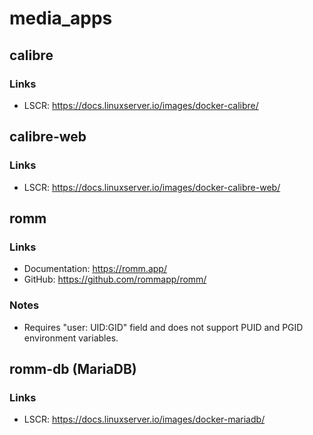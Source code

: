 # media_apps

## calibre

### Links

* LSCR: <https://docs.linuxserver.io/images/docker-calibre/>

## calibre-web

### Links

* LSCR: <https://docs.linuxserver.io/images/docker-calibre-web/>

## romm

### Links

* Documentation: <https://romm.app/>
* GitHub: <https://github.com/rommapp/romm/>

### Notes

* Requires "user: UID:GID" field and does not support PUID and PGID environment variables.

## romm-db (MariaDB)

### Links

* LSCR: <https://docs.linuxserver.io/images/docker-mariadb/>
